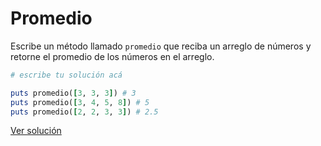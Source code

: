 # Promedio

Escribe un método llamado `promedio` que reciba un arreglo de números y retorne el promedio de los números en el arreglo.

```ruby
# escribe tu solución acá

puts promedio([3, 3, 3]) # 3
puts promedio([3, 4, 5, 8]) # 5
puts promedio([2, 2, 3, 3]) # 2.5
```

[Ver solución](solutions/promedio.rb)
